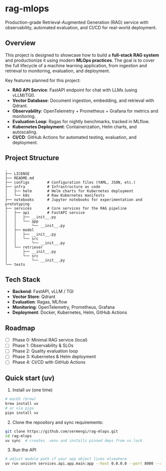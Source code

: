 # rag-mlops

Production-grade Retrieval-Augmented Generation (RAG) service with observability, automated evaluation, and CI/CD for real-world deployment.

## Overview

This project is designed to showcase how to build a **full-stack RAG system** and productionize it using modern **MLOps practices**.
The goal is to cover the full lifecycle of a machine learning application, from ingestion and retrieval to monitoring, evaluation, and deployment.

Key features planned for this project:
- **RAG API Service**: FastAPI endpoint for chat with LLMs (using vLLM/TGI).
- **Vector Database**: Document ingestion, embedding, and retrieval with Qdrant.
- **Observability**: OpenTelemetry + Prometheus + Grafana for metrics and monitoring.
- **Evaluation Loop**: Ragas for nightly benchmarks, tracked in MLflow.
- **Kubernetes Deployment**: Containerization, Helm charts, and autoscaling.
- **CI/CD**: GitHub Actions for automated testing, evaluation, and deployment.

## Project Structure
```text
.
├── LICENSE
├── README.md
├── configs        # Configuration files (YAML, JSON, etc.)
├── infra          # Infrastructure as code
│   ├── helm       # Helm charts for Kubernetes deployment
│   └── k8s        # Raw Kubernetes manifests
├── notebooks      # Jupyter notebooks for experimentation and prototyping
├── services       # Core services for the RAG pipeline
│   ├── api        # FastAPI service
│   │   ├── __init__.py
│   │   └── app
│   │       └── __init__.py
│   ├── model
│   │   ├── __init__.py
│   │   └── src
│   │       └── __init__.py
│   └── retriever
│       ├── __init__.py
│       └── src
│           └── __init__.py
└── tests
```

## Tech Stack

- **Backend**: FastAPI, vLLM / TGI
- **Vector Store**: Qdrant
- **Evaluation**: Ragas, MLflow
- **Monitoring**: OpenTelemetry, Prometheus, Grafana
- **Deployment**: Docker, Kubernetes, Helm, GitHub Actions

## Roadmap

- [ ] Phase 0: Minimal RAG service (local)
- [ ] Phase 1: Observability & SLOs
- [ ] Phase 2: Quality evaluation loop
- [ ] Phase 3: Kubernetes & Helm deployment
- [ ] Phase 4: CI/CD with GitHub Actions

## Quick start (uv)

1) Install uv (one time)
```bash
# macOS (brew)
brew install uv
# or via pipx
pipx install uv
```
2) Clone the repository and sync requirements:
```bash
git clone https://github.com/sermengi/rag-mlops.git
cd rag-mlops
uv sync  # creates .venv and installs pinned deps from uv.lock
```
3) Run the API
```bash
# adjust module path if your app object lives elsewhere
uv run uvicorn services.api.app.main:app --host 0.0.0.0 --port 8000 --reload
```
